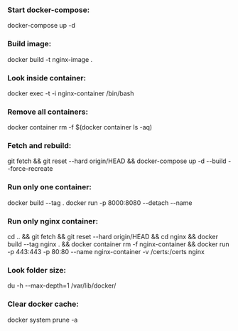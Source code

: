 ### Start docker-compose:
docker-compose up -d

### Build image:
docker build -t nginx-image .

### Look inside container:
docker exec -t -i nginx-container /bin/bash

### Remove all containers:
docker container rm -f $(docker container ls -aq)

### Fetch and rebuild:
git fetch && git reset --hard origin/HEAD && docker-compose up -d --build
--force-recreate

### Run only one container:
docker build --tag <image-name> .
docker run -p 8000:8080 --detach --name <container-name> <image-name>

### Run only nginx container:
cd .. && git fetch && git reset --hard origin/HEAD && cd nginx && docker build --tag nginx . && docker container rm -f nginx-container && docker run -p 443:443 -p 80:80 --name nginx-container -v /certs:/certs nginx

### Look folder size:
du -h --max-depth=1 /var/lib/docker/

### Clear docker cache:
docker system prune -a
